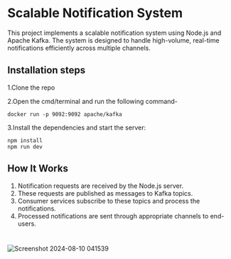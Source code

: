 # Scalable Notification System

This project implements a scalable notification system using Node.js and Apache Kafka. The system is designed to handle high-volume, real-time notifications efficiently across multiple channels.

## Installation steps

1.Clone the repo

2.Open the cmd/terminal and run the following command-
```
docker run -p 9092:9092 apache/kafka
```
3.Install the dependencies and start the server:
```
npm install
npm run dev
```

## How It Works

1. Notification requests are received by the Node.js server.
2. These requests are published as messages to Kafka topics.
3. Consumer services subscribe to these topics and process the notifications.
4. Processed notifications are sent through appropriate channels to end-users.

#

![Screenshot 2024-08-10 041539](https://github.com/user-attachments/assets/6bd8439d-8ad6-4c14-a8a3-99ae273893e5)

